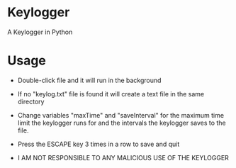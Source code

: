 # Keylogger

A Keylogger in Python

# Usage
- Double-click file and it will run in the background
- If no "keylog.txt" file is found it will create a text file in the same directory
- Change variables "maxTime" and "saveInterval" for the maximum time limit the keylogger runs for and the intervals the keylogger saves to the file.
- Press the ESCAPE key 3 times in a row to save and quit

- I AM NOT RESPONSIBLE TO ANY MALICIOUS USE OF THE KEYLOGGER

